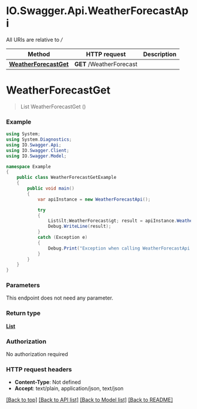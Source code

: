 # IO.Swagger.Api.WeatherForecastApi

All URIs are relative to */*

Method | HTTP request | Description
------------- | ------------- | -------------
[**WeatherForecastGet**](WeatherForecastApi.md#weatherforecastget) | **GET** /WeatherForecast | 

<a name="weatherforecastget"></a>
# **WeatherForecastGet**
> List<WeatherForecast> WeatherForecastGet ()



### Example
```csharp
using System;
using System.Diagnostics;
using IO.Swagger.Api;
using IO.Swagger.Client;
using IO.Swagger.Model;

namespace Example
{
    public class WeatherForecastGetExample
    {
        public void main()
        {
            var apiInstance = new WeatherForecastApi();

            try
            {
                List&lt;WeatherForecast&gt; result = apiInstance.WeatherForecastGet();
                Debug.WriteLine(result);
            }
            catch (Exception e)
            {
                Debug.Print("Exception when calling WeatherForecastApi.WeatherForecastGet: " + e.Message );
            }
        }
    }
}
```

### Parameters
This endpoint does not need any parameter.

### Return type

[**List<WeatherForecast>**](WeatherForecast.md)

### Authorization

No authorization required

### HTTP request headers

 - **Content-Type**: Not defined
 - **Accept**: text/plain, application/json, text/json

[[Back to top]](#) [[Back to API list]](../README.md#documentation-for-api-endpoints) [[Back to Model list]](../README.md#documentation-for-models) [[Back to README]](../README.md)
